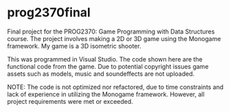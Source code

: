 # prog2370final
Final project for the PROG2370: Game Programming with Data Structures course.
The project involves making a 2D or 3D game using the Monogame framework.
My game is a 3D isometric shooter.

This was programmed in Visual Studio.
The code shown here are the functional code from the game.
Due to potential copyright issues game assets such as models, music and soundeffects are not uploaded.

NOTE: The code is not optimized nor refactored, due to time constraints and lack of experience in utilizing the Monogame framework. However, all project requirements were met or exceeded.
